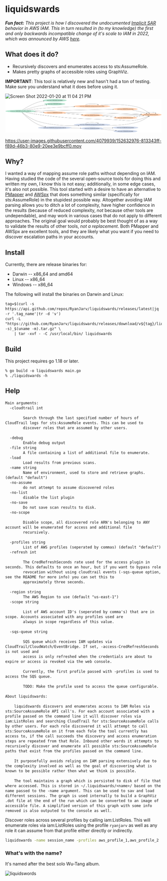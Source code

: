# liquidswards

***Fun fact:** This project is how I discovered the undocumented [Implicit SAR](https://blog.ryanjarv.sh/sar/sar-1-self-assume-role-overview.html) behavior
in AWS IAM. This in turn resulted in (to my knowledge) the first and only backwards incompatible change of it's scale to IAM in 2022, which was announced by
AWS [here](https://aws.amazon.com/blogs/security/announcing-an-update-to-iam-role-trust-policy-behavior/).*

## What does it do?

* Recursively discovers and enumerates access to sts:AssumeRole.
* Makes pretty graphs of accessible roles using GraphViz.

**IMPORTANT**: This tool is relatively new and hasn't had a ton of testing. Make sure you understand what it does
before using it.

![Screen Shot 2022-01-20 at 11 04 21 PM](https://user-images.githubusercontent.com/4079939/150481797-1172bd65-1779-497d-a77e-78a6956ce117.png)
<img src="docs/sar-role-graph.png">



https://user-images.githubusercontent.com/4079939/152632976-813343ff-f89d-46b3-80e9-20ee3e9bcff0.mov

## Why?

I wanted a way of mapping assume role paths without depending on IAM. Having studied the code of the several
open-source tools for doing this and written my own, I know this is not easy; additionally, in some edge cases, it's
also not possible. This tool started with a desire to have an alternative to [PMapper](https://github.com/nccgroup/PMapper)
and [AWSpx](https://github.com/FSecureLABS/awspx) that does something similar (specifically for sts:AssumeRole) in the
stupidest possible way. Altogether avoiding IAM parsing allows you to ditch a lot of complexity, have higher
confidence in the results (because of reduced complexity, *not* because other tools are undependable), and may work in
various cases that do not apply to different approaches. The original goal would probably be best thought of as a way
to validate the results of other tools, *not a replacement*. Both PMapper and AWSpx are excellent tools, and they are
likely what you want if you need to discover escalation paths in your accounts.

## Install

Currently, there are release binaries for:

* Darwin -- x86_64 and amd64
* Linux -- x86_64
* Windows -- x86_64

The following will install the binaries on Darwin and Linux:

```
tag=$(curl -s https://api.github.com/repos/RyanJarv/liquidswards/releases/latest|jq -r '.tag_name'|tr -d 'v')
curl -L "https://github.com/RyanJarv/liquidswards/releases/download/v${tag}/liquidswards_${tag}_$(uname -s)_$(uname -m).tar.gz" \
    | tar -xvf - -C /usr/local/bin/ liquidswards
```

## Build

This project requires go 1.18 or later.

```
% go build -o liquidswards main.go
% ./liquidswards -h
```

## Help

```
Main arguments:
  -cloudtrail int
    	
    	Search through the last specified number of hours of CloudTrail logs for sts:AssumeRole events. This can be used to 
    	discover roles that are assumed by other users.
    	
  -debug
    	Enable debug output
  -file string
    	A file containing a list of additional file to enumerate.
  -load
    	Load results from previous scans.
  -name string
    	Name of environment, used to store and retrieve graphs. (default "default")
  -no-assume
    	do not attempt to assume discovered roles
  -no-list
    	disable the list plugin
  -no-save
    	Do not save scan results to disk.
  -no-scope
    	
    	Disable scope, all discovered role ARN's belonging to ANY account will be enumerated for access and additional file 
    	recursively.
    	
  -profiles string
    	List of AWS profiles (seperated by commas) (default "default")
  -refresh int
    	
    	The CredRefreshSeconds rate used for the access plugin in seconds. This defaults to once an hour, but if you want to bypass role 
    	revocation without using cloudtrail events (-sqs-queue option, see the README for more info) you can set this to 
    	approximately three seconds.
    	
  -region string
    	The AWS Region to use (default "us-east-1")
  -scope string
    	
    	List of AWS account ID's (seperated by comma's) that are in scope. Accounts associated with any profiles used are 
    	always in scope regardless of this value.
    	
  -sqs-queue string
    	
    	SQS queue which receives IAM updates via CloudTrail/CloudWatch/EventBridge. If set, -access-CredRefreshSeconds is not used and 
    	access is only refreshed when the credentials are about to expire or access is revoked via the web console. 
    	
    	Currently, the first profile passed with -profiles is used to access the SQS queue. 
    	
    	TODO: Make the profile used to access the queue configurable.
    	
About liquidswards:

	liquidswards discovers and enumerates access to IAM Roles via sts:SourceAssumeRole API call's. For each account associated with a profile passed on the command line it will discover roles via iam:ListRoles and searching CloudTrail for sts:SourceAssumeRole calls by other users. For each role discovered it will attempt to call sts:SourceAssumeRole on it from each fole the tool currently has access to, if the call succeeds the discovery and access enumeration steps are repeated from that Role. Inbound other words it attempts to recursively discover and enumerate all possible sts:SourceAssumeRole paths that exist from the profiles passed on the command line.

	It purposefully avoids relying on IAM parsing extensively due to the complexity involved as well as the goal of discovering what is known to be possible rather then what we think is possible.

	The tool maintains a graph which is persisted to disk of file that where accessed. This is stored in ~/.liquidswards/<name>/ based on the name passed to the -name argument. This can be used to sav and load different sessions. The graph is used internally to build a GraphViz .dot file at the end of the run which can be converted to an image of accessible file. A simplified version of this graph with some info removed is also outputed to the console as well.
```

Discover roles across several profiles by calling iam:ListRoles. This will enumerate roles via iam:ListRoles using
the profile `ryanjarv` as well as any role it can assume from that profile either directly or indirectly.

```sh
liquidswards -name session_name -profiles aws_profile_1,aws_profile_2
```

### What's with the name?

It's named after the best solo Wu-Tang album.

<img width="400" alt="liquidswords" src="https://user-images.githubusercontent.com/4079939/150443336-621ff008-e3a4-48bd-b871-0bb6afc8716b.jpg">
